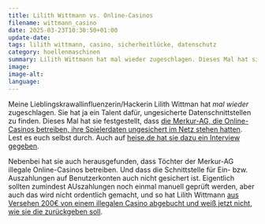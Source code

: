 ```yaml
---
title: Lilith Wittmann vs. Online-Casinos
filename: wittmann_casino
date: 2025-03-23T10:30:50+01:00
update-date:
tags: lilith wittmann, casino, sicherheitlücke, datenschutz
category: hoellenmaschinen
summary: Lilith Wittmann hat mal wieder zugeschlagen. Dieses Mal hat sie Sicherheitslücken in Online-Casinos gefunden, über die man die Daten aller Spieler_innen abfragen und Ein- bzw. Auszahlungen tätigen.
image:
image-alt:
language:
---
```


Meine Lieblingskrawallinfluenzerin/Hackerin Lilith Wittman hat _mal wieder_ zugeschlagen. Sie hat ja ein Talent dafür, ungesicherte Datenschnittstellen zu finden. Dieses Mal hat sie festgestellt, dass [die Merkur-AG, die Online-Casinos betreiben, ihre Spielerdaten ungesichert im Netz stehen hatten](https://lilithwittmann.medium.com/casinonutzer-der-merkur-gruppe-verlieren-nicht-nur-ihr-geld-sondern-auch-ihre-daten-ef6710184f7c). Lest es euch selbst durch. Auch auf [heise.de hat sie dazu ein Interview gegeben](https://www.heise.de/hintergrund/Man-hat-sich-einen-Dreck-um-die-Sicherheit-der-Daten-der-Spieler-geschert-10321798.html?wt_mc=sm.red.ho.mastodon.mastodon.md_beitraege.md_beitraege&utm_source=mastodon).

Nebenbei hat sie auch herausgefunden, dass Töchter der Merkur-AG illegale Online-Casinos betreiben. Und dass die Schnittstelle für Ein- bzw. Auszahlungen auf Benutzerkonten auch nicht gesichert ist. Eigentlich sollten zumindest AUszahlungen noch einmal manuell geprüft werden, aber auch das wird nicht ordentlich gemacht, und so hat Lilith Wittmann [aus Versehen 200€ von einem illegalen Casino abgebucht und weiß jetzt nicht, wie sie die zurückgeben soll](https://chaos.social/@Lilith/114179582155180800).
